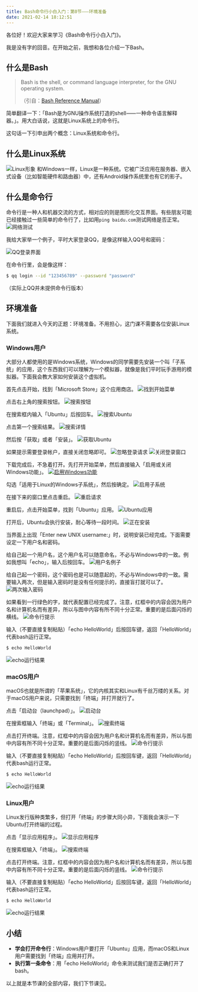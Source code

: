 ```yaml
---
title: Bash命令行小白入门：第0节⸺环境准备
date: 2021-02-14 18:12:51
---
```


各位好！欢迎大家来学习《Bash命令行小白入门》。
<!--more-->

我是没有字的回音。在开始之前，我想和各位介绍一下Bash。

## 什么是Bash
> Bash is the shell, or command language interpreter, for the GNU operating system.
>
>（引自：[Bash Reference Manual](https://www.gnu.org/savannah-checkouts/gnu/bash/manual/bash.html#What-is-Bash_003f)）

简单翻译一下：「Bash是为GNU操作系统打造的shell⸺一种命令语言解释器。」。用大白话说，这就是Linux系统上的命令行。

这句话一下引申出两个概念：Linux系统和命令行。

## 什么是Linux系统
![Linux形象](https://i.loli.net/2021/02/14/hPOBvfEoJcYs4uD.png)
和Windows一样，Linux是一种系统。它被广泛应用在服务器、嵌入式设备（比如智能硬件和路由器）中，还有Android操作系统里也有它的影子。

## 什么是命令行
命令行是一种人和机器交流的方式，相对应的则是图形化交互界面。有些朋友可能已经接触过一些简单的命令行了，比如用`ping baidu.com`测试网络是否正常。
![网络测试](https://i.loli.net/2021/02/14/FWBO4SqZKtAXVH7.png)

我给大家举一个例子，平时大家登录QQ，是像这样输入QQ号和密码：

![QQ登录界面](https://i.loli.net/2021/02/14/B25dnkTEo7xyZc9.png)

在命令行里，会是像这样：

```bash
$ qq login --id "123456789" --password "password"
```

（实际上QQ并未提供命令行版本）

## 环境准备
下面我们就进入今天的正题：环境准备。不用担心，这门课不需要各位安装Linux系统。

### Windows用户
大部分人都使用的是Windows系统，Windows的同学需要先安装一个叫「子系统」的应用，这个东西我们可以理解为一个模拟器，就像是我们平时玩手游用的模拟器。下面我会教大家如何安装这个虚拟机。

首先点击开始，找到「Microsoft Store」这个应用商店。
![找到开始菜单](https://i.loli.net/2021/02/14/J9xUuaGTBNbfksl.png)

点击右上角的搜索按钮。
![搜索按钮](https://i.loli.net/2021/02/14/CMj9PXyGeTlEfDs.png)

在搜索框内输入「Ubuntu」后按回车。
![搜索Ubuntu](https://i.loli.net/2021/02/14/xfbi5eDKkBJzpS7.png)

点击第一个搜索结果。
![搜索详情](https://i.loli.net/2021/02/14/G9172UZJ6emrcPB.png)

然后按「获取」或者「安装」。
![获取Ubuntu](https://i.loli.net/2021/02/14/QW7CgIzZNlGn5dc.png)

如果提示需要登录帐户，直接关闭忽略即可。
![忽略登录请求](https://i.loli.net/2021/02/14/WcmiKry5FGejh8l.png)
![关闭登录窗口](https://i.loli.net/2021/02/14/mb2PJS6eivdGIYx.png)

下载完成后，不急着打开。先打开开始菜单，然后直接输入「启用或关闭Windows功能」。
[![启用Windows功能](https://s3.ax1x.com/2021/02/14/yyKpvD.gif)](https://imgchr.com/i/yyKpvD)

勾选「适用于Linux的Windows子系统」，然后按确定。
![启用子系统](https://i.loli.net/2021/02/14/t2kwBXgIxJEpV3f.png)

在接下来的窗口里点击重启。
![重启请求](https://i.loli.net/2021/02/14/gkrwaLq7feIctZN.png)

重启后，点击开始菜单，找到「Ubuntu」应用。
![Ubuntu应用](https://i.loli.net/2021/02/14/FDqJveNG8RcoOAi.png)

打开后，Ubuntu会执行安装，耐心等待一段时间。
![正在安装](https://i.loli.net/2021/02/14/enApdjhXBkzS7wY.png)

当界面上出现「Enter new UNIX username:」时，说明安装已经完成。下面需要设定一下用户名和密码。

给自己起一个用户名，这个用户名可以随意命名，不必与Windows中的一致。例如我想叫「echo」，输入后按回车。
![用户名例子](https://i.loli.net/2021/02/14/iY7RAhwSEjJHfy8.png)

给自己起一个密码，这个密码也是可以随意起的，不必与Windows中的一致。需要输入两次，但是输入密码时是没有任何提示的，直接盲打就可以了。
![两次输入密码](https://i.loli.net/2021/02/14/ynFHSDfTIaduJeA.png)

如果看到一行绿色的字，就代表配置已经完成了。注意，红框中的内容会因为用户名和计算机名而有差异，所以与图中内容有所不同十分正常。重要的是后面闪烁的横线。
![命令行提示](https://i.loli.net/2021/02/14/lLEFDeNZO2J1SGu.png)

输入（不要直接复制粘贴）「echo HelloWorld」后按回车键，返回「HelloWorld」代表bash运行正常。
```bash
$ echo HelloWorld
```
![echo运行结果](https://i.loli.net/2021/02/14/ox6YDCTKOQ7AaMP.png)

### macOS用户
macOS也就是所谓的「苹果系统」，它的内核其实和Linux有千丝万缕的关系。对于macOS用户来说，只需要找到「终端」并打开就行了。

点击「启动台（launchpad）」。
![启动台](https://i.loli.net/2021/02/14/cyGeY7RDhmM5NuZ.png)

在搜索框输入「终端」或「Terminal」。
![搜索终端](https://i.loli.net/2021/02/14/HwP3Z7iAY6JRlC2.png)

点击打开终端。注意，红框中的内容会因为用户名和计算机名而有差异，所以与图中内容有所不同十分正常。重要的是后面闪烁的竖线。
![命令行提示](https://i.loli.net/2021/02/14/Nq9GfM8dKBtmSLP.png)

输入（不要直接复制粘贴）「echo HelloWorld」后按回车键，返回「HelloWorld」代表bash运行正常。
```bash
$ echo HelloWorld
```
![echo运行结果](https://i.loli.net/2021/02/14/PrjhTiNbgtLd4Fq.png)

### Linux用户
Linux发行版种类繁多，但打开「终端」的步骤大同小异，下面我会演示一下Ubuntu打开终端的过程。

点击「显示应用程序」。
![显示应用程序](https://i.loli.net/2021/02/14/UCTGMJR32pv1tW7.png)

在搜索框输入「终端」。
![搜索终端](https://i.loli.net/2021/02/14/KOpxJgR9zoTkwFM.png)

点击打开终端。注意，红框中的内容会因为用户名和计算机名而有差异，所以与图中内容有所不同十分正常。重要的是后面闪烁的竖线。
![命令行提示](https://i.loli.net/2021/02/14/7hVdOls8ELTYnzZ.png)

输入（不要直接复制粘贴）「echo HelloWorld」后按回车键，返回「HelloWorld」代表bash运行正常。
```bash
$ echo HelloWorld
```
![echo运行结果](https://i.loli.net/2021/02/14/noiZR3khcSUvKOs.png)

## 小结
- **学会打开命令行**：Windows用户要打开「Ubuntu」应用，而macOS和Linux用户需要找到「终端」应用并打开。
- **执行第一条命令**：用「echo HelloWorld」命令来测试我们是否正确打开了bash。

以上就是本节课的全部内容，我们下节课见。

